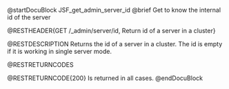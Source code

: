 
@startDocuBlock JSF_get_admin_server_id
@brief Get to know the internal id of the server

@RESTHEADER{GET /_admin/server/id, Return id of a server in a cluster}

@RESTDESCRIPTION
Returns the id of a server in a cluster.
The id is empty if it is working in single server mode.

@RESTRETURNCODES

@RESTRETURNCODE{200}
Is returned in all cases.
@endDocuBlock

